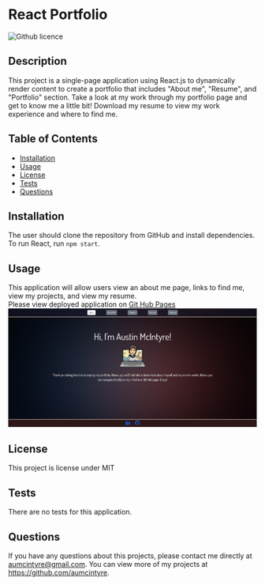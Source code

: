 # React Portfolio
![Github licence](http://img.shields.io/badge/license-MIT-blue.svg)

## Description 
This project is a single-page application using React.js to dynamically render content to create a portfolio that includes "About me", "Resume", and "Portfolio" section. Take a look at my work through my portfolio page and get to know me a little bit! Download my resume to view my work experience and where to find me.

## Table of Contents
* [Installation](#installation)
* [Usage](#usage)
* [License](#license)
* [Tests](#tests)
* [Questions](#questions)

## Installation 
The user should clone the repository from GitHub and install dependencies. To run React, run `npm start`. 

## Usage 
This application will allow users view an about me page, links to find me, view my projects, and view my resume.<br>
Please view deployed application on [Git Hub Pages](https://aumcintyre.github.io/react-portfolio/)<br>
<img src='images/portfolio-screenshot.png'>

## License 
This project is license under MIT

## Tests
There are no tests for this application. 

## Questions
If you have any questions about this projects, please contact me directly at aumcintyre@gmail.com. You can view more of my projects at https://github.com/aumcintyre.
